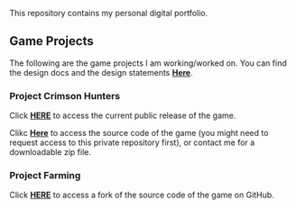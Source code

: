 This repository contains my personal digital portfolio.

## Game Projects
The following are the game projects I am working/worked on. You can find the design docs and the design statements [**Here**](https://github.com/StarryDust-02/portfolio/tree/main/Design%20Docs%20and%20Statements).

### Project Crimson Hunters
Click [**HERE**](https://github.com/StarryDust-02/ProjectCH-Public) to access the current public release of the game.

Clikc [**Here**](https://github.com/StarryDust-02/ProjectCH) to access the source code of the game (you might need to request access to this private repository first), or contact me for a downloadable zip file.

### Project Farming
Click [**HERE**](https://github.com/StarryDust-02/Project-Farming-Public) to access a fork of the source code of the game on GitHub.
